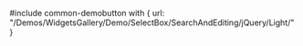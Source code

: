 #include common-demobutton with {
    url: "/Demos/WidgetsGallery/Demo/SelectBox/SearchAndEditing/jQuery/Light/"
}